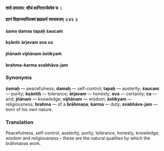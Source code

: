 #### शमो दमस्तप: शौचं क्षान्तिरार्जवमेव च ।
#### ज्ञानं विज्ञानमास्तिक्यं ब्रह्मकर्म स्वभावजम् ॥ ४२ ॥

#### śamo damas tapaḥ śaucaṁ
#### kṣāntir ārjavam eva ca
#### jñānaṁ vijñānam āstikyaṁ
#### brahma-karma svabhāva-jam

### Synonyms

**śamaḥ** — peacefulness; **damaḥ** — self-control; **tapaḥ** — austerity; **śaucam** — purity; **kṣāntiḥ** — tolerance; **ārjavam** — honesty; **eva** — certainly; **ca** — and; **jñānam** — knowledge; **vijñānam** — wisdom; **āstikyam** — religiousness; **brahma** — of a **brāhmaṇa**; **karma** — duty; **svabhāva**-**jam** — born of his own nature.

### Translation

Peacefulness, self-control, austerity, purity, tolerance, honesty, knowledge, wisdom and religiousness – these are the natural qualities by which the brāhmaṇas work.